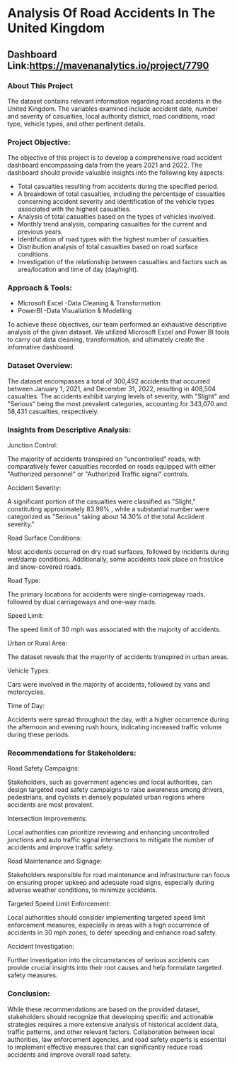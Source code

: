 # Analysis Of Road Accidents In The United Kingdom

## Dashboard Link:https://mavenanalytics.io/project/7790


### About This Project

The dataset contains relevant information regarding road accidents in the United Kingdom. The variables examined include accident date, number and severity of casualties, local authority district, road conditions, road type, vehicle types, and other pertinent details.

### Project Objective:

The objective of this project is to develop a comprehensive road accident dashboard encompassing data from the years 2021 and 2022. The dashboard should provide valuable insights into the following key aspects:

-  Total casualties resulting from accidents during the specified period.
-  A breakdown of total casualties, including the percentage of casualties concerning accident severity and identification of the vehicle types associated        with   the highest casualties.
-  Analysis of total casualties based on the types of vehicles involved.
-  Monthly trend analysis, comparing casualties for the current and previous years.
-  Identification of road types with the highest number of casualties.
-  Distribution analysis of total casualties based on road surface conditions.
-  Investigation of the relationship between casualties and factors such as area/location and time of day (day/night).

### Approach & Tools:

-  Microsoft Excel -Data Cleaning & Transformation
-  PowerBI -Data Visualiation & Modelling

To achieve these objectives, our team performed an exhaustive descriptive analysis of the given dataset. We utilized Microsoft Excel and Power BI tools to carry out data cleaning, transformation, and ultimately create the informative dashboard.


### Dataset Overview:

The dataset encompasses a total of 300,492 accidents that occurred between January 1, 2021, and December 31, 2022, resulting in 408,504 casualties. The accidents exhibit varying levels of severity, with "Slight" and "Serious" being the most prevalent categories, accounting for 343,070 and 58,431 casualties, respectively.

### Insights from Descriptive Analysis:

Junction Control:

The majority of accidents transpired on "uncontrolled" roads, with comparatively fewer casualties recorded on roads equipped with either "Authorized personnel" or "Authorized Traffic signal" controls.

Accident Severity:

A significant portion of the casualties were classified as "Slight," constituting approximately 83.98% , while a substantial number were categorized as "Serious" taking about 14.30% of the total Acciident severity."

Road Surface Conditions:

Most accidents occurred on dry road surfaces, followed by incidents during wet/damp conditions. Additionally, some accidents took place on frost/ice and snow-covered roads.

Road Type:

The primary locations for accidents were single-carriageway roads, followed by dual carriageways and one-way roads.

Speed Limit:

The speed limit of 30 mph was associated with the majority of accidents.

Urban or Rural Area:

The dataset reveals that the majority of accidents transpired in urban areas.

Vehicle Types:

Cars were involved in the majority of accidents, followed by vans and motorcycles.

Time of Day:

Accidents were spread throughout the day, with a higher occurrence during the afternoon and evening rush hours, indicating increased traffic volume during these periods.

### Recommendations for Stakeholders:

Road Safety Campaigns:

Stakeholders, such as government agencies and local authorities, can design targeted road safety campaigns to raise awareness among drivers, pedestrians, and cyclists in densely populated urban regions where accidents are most prevalent.

Intersection Improvements:

Local authorities can prioritize reviewing and enhancing uncontrolled junctions and auto traffic signal intersections to mitigate the number of accidents and improve traffic safety.

Road Maintenance and Signage:

Stakeholders responsible for road maintenance and infrastructure can focus on ensuring proper upkeep and adequate road signs, especially during adverse weather conditions, to minimize accidents.

Targeted Speed Limit Enforcement:

Local authorities should consider implementing targeted speed limit enforcement measures, especially in areas with a high occurrence of accidents in 30 mph zones, to deter speeding and enhance road safety.

Accident Investigation:

Further investigation into the circumstances of serious accidents can provide crucial insights into their root causes and help formulate targeted safety measures.

### Conclusion:

While these recommendations are based on the provided dataset, stakeholders should recognize that developing specific and actionable strategies requires a more extensive analysis of historical accident data, traffic patterns, and other relevant factors.
Collaboration between local authorities, law enforcement agencies, and road safety experts is essential to implement effective measures that can significantly reduce road accidents and improve overall road safety.
